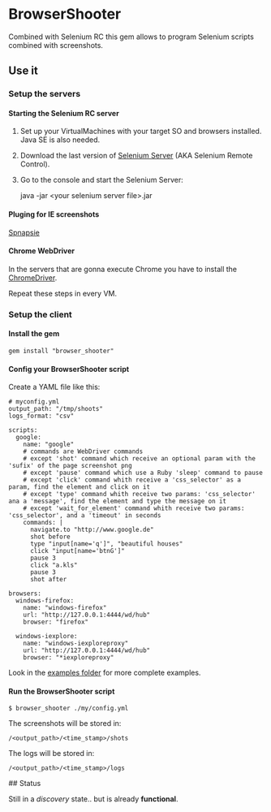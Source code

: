 # BrowserShooter

Combined with Selenium RC this gem allows to program Selenium scripts combined with screenshots.

## Use it

### Setup the servers

#### Starting the Selenium RC server

1. Set up your VirtualMachines with your target SO and browsers installed. Java SE is also needed.
2. Download the last version of [Selenium Server](http://seleniumhq.org/download/) (AKA Selenium Remote Control).
3. Go to the console and start the Selenium Server:

    java -jar &lt;your selenium server file&gt;.jar


#### Pluging for IE screenshots

[Spnapsie](http://snapsie.sourceforge.net/)


#### Chrome WebDriver

In the servers that are gonna execute Chrome you have to install the [ChromeDriver](http://code.google.com/p/selenium/wiki/ChromeDriver).

Repeat these steps in every VM.

### Setup the client

#### Install the gem

    gem install "browser_shooter"

#### Config your BrowserShooter script

Create a YAML file like this:

    # myconfig.yml
    output_path: "/tmp/shoots"
    logs_format: "csv"

    scripts:
      google:
        name: "google"
        # commands are WebDriver commands
        # except 'shot' command which receive an optional param with the 'sufix' of the page screenshot png
        # except 'pause' command which use a Ruby 'sleep' command to pause
        # except 'click' command whith receive a 'css_selector' as a param, find the element and click on it
        # except 'type' command whith receive two params: 'css_selector' ana a 'message', find the element and type the message on it
        # except 'wait_for_element' command whith receive two params: 'css_selector', and a 'timeout' in seconds
        commands: |
          navigate.to "http://www.google.de"
          shot before
          type "input[name='q']", "beautiful houses"
          click "input[name='btnG']"
          pause 3
          click "a.kls"
          pause 3
          shot after

    browsers:
      windows-firefox:
        name: "windows-firefox"
        url: "http://127.0.0.1:4444/wd/hub"
        browser: "firefox"

      windows-iexplore:
        name: "windows-iexploreproxy"
        url: "http://127.0.0.1:4444/wd/hub"
        browser: "*iexploreproxy"

Look in the [examples folder](https://github.com/fguillen/BrowserShooter/tree/master/examples) for more complete examples.


#### Run the BrowserShooter script

    $ browser_shooter ./my/config.yml

The screenshots will be stored in:

    /<output_path>/<time_stamp>/shots

The logs will be stored in:

    /<output_path>/<time_stamp>/logs

## Status

Still in a _discovery_ state.. but is already **functional**.